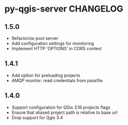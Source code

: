 py-qgis-server CHANGELOG
========================

1.5.0
-----

* Refactorize pool server
* Add configuration settings for monitoring
* Implement HTTP 'OPTIONS' in CORS context

1.4.1
-----

* Add option for preloading projects
* AMQP monitor: read credentials from passfile


1.4.0
-----

* Support configuration for QGis 3.16 projects flags
* Ensure that aliased project path is relative to base url
* Drop support for Qgis 3.4  

